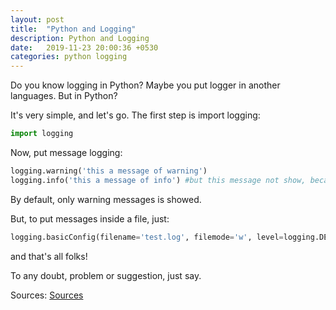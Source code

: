 ```yaml
---
layout: post
title:  "Python and Logging"
description: Python and Logging
date:   2019-11-23 20:00:36 +0530
categories: python logging
---
```

Do you know logging in Python? Maybe you put logger in another languages. But in Python?

It's very simple, and let's go. The first step is import logging:

```python
import logging
```

Now, put message logging:

```python
logging.warning('this a message of warning')
logging.info('this a message of info') #but this message not show, because, default level is warning
```

By default, only warning messages is showed.

But, to put messages inside a file, just:

```python
logging.basicConfig(filename='test.log', filemode='w', level=logging.DEBUG)#put message inside a file
```

and that's all folks!

To any doubt, problem or suggestion, just say.

Sources: [Sources](https://github.com/fagnercandido/loggingpython)
